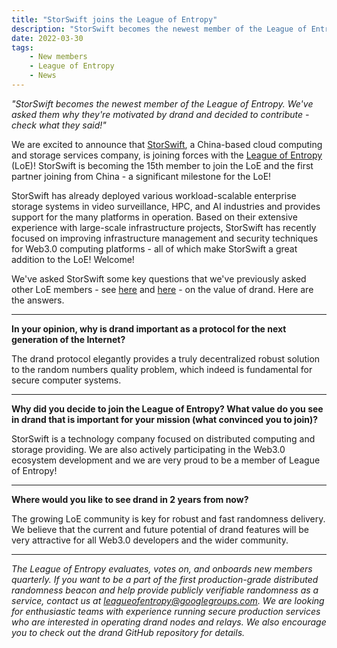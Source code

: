 ```yaml
---
title: "StorSwift joins the League of Entropy"
description: "StorSwift becomes the newest member of the League of Entropy. We've asked them why they're motivated by drand and decided to contribute - check what they said!"
date: 2022-03-30
tags:
    - New members
    - League of Entropy
    - News
---
```

_"StorSwift becomes the newest member of the League of Entropy. We've asked them why they're motivated by drand and decided to contribute - check what they said!"_
<!-- truncate -->

We are excited to announce that [StorSwift](https://storswift.com/), a China-based cloud computing and storage services company, is joining forces with the [League of Entropy](https://leagueofentropy.com/) (LoE)! StorSwift is becoming the 15th member to join the LoE and the first partner joining from China - a significant milestone for the LoE!

StorSwift has already deployed various workload-scalable enterprise storage systems in video surveillance, HPC, and AI industries and provides support for the many platforms in operation. Based on their extensive experience with large-scale infrastructure projects, StorSwift has recently focused on improving infrastructure management and security techniques for Web3.0 computing platforms - all of which make StorSwift a great addition to the LoE! Welcome!

We've asked StorSwift some key questions that we've previously asked other LoE members - see [here](/blog/2021-09-14-the-value-of-drand.md) and [here](/blog/2021-10-28-the-value-of-drand-continued.md) - on the value of drand. Here are the answers.

---

**In your opinion, why is drand important as a protocol for the next generation of the Internet?**

The drand protocol elegantly provides a truly decentralized robust solution to the random numbers quality problem, which indeed is fundamental for secure computer systems.

---

**Why did you decide to join the League of Entropy? What value do you see in drand that is important for your mission (what convinced you to join)?**

StorSwift is a technology company focused on distributed computing and storage providing. We are also actively participating in the Web3.0 ecosystem development and we are very proud to be a member of League of Entropy!

---

**Where would you like to see drand in 2 years from now?**

The growing LoE community is key for robust and fast randomness delivery. We believe that the current and future potential of drand features will be very attractive for all Web3.0 developers and the wider community.

---

_The League of Entropy evaluates, votes on, and onboards new members quarterly. If you want to be a part of the first production-grade distributed randomness beacon and help provide publicly verifiable randomness as a service, contact us at leagueofentropy@googlegroups.com. We are looking for enthusiastic teams with experience running secure production services who are interested in operating drand nodes and relays. We also encourage you to check out the drand GitHub repository for details._

